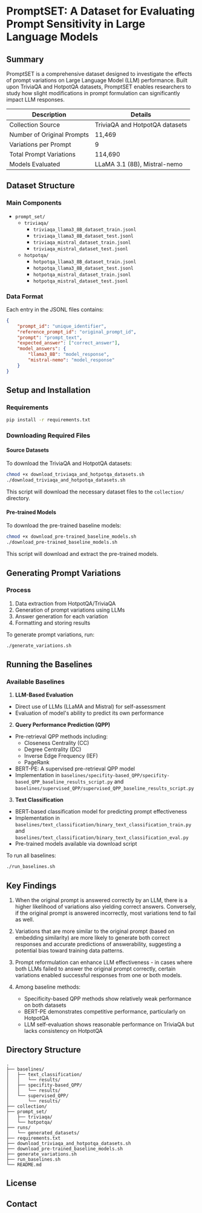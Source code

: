 # PromptSET: A Dataset for Evaluating Prompt Sensitivity in Large Language Models

## Summary
PromptSET is a comprehensive dataset designed to investigate the effects of prompt variations on Large Language Model (LLM) performance. Built upon TriviaQA and HotpotQA datasets, PromptSET enables researchers to study how slight modifications in prompt formulation can significantly impact LLM responses.

|Description|Details|
|---|---|
|Collection Source|TriviaQA and HotpotQA datasets|
|Number of Original Prompts|11,469|
|Variations per Prompt|9|
|Total Prompt Variations|114,690|
|Models Evaluated|LLaMA 3.1 (8B), Mistral-nemo|

## Dataset Structure

### Main Components
- `prompt_set/`
  - `triviaqa/`
    - `triviaqa_llama3_8B_dataset_train.jsonl`
    - `triviaqa_llama3_8B_dataset_test.jsonl`
    - `triviaqa_mistral_dataset_train.jsonl`
    - `triviaqa_mistral_dataset_test.jsonl`
  - `hotpotqa/`
    - `hotpotqa_llama3_8B_dataset_train.jsonl`
    - `hotpotqa_llama3_8B_dataset_test.jsonl`
    - `hotpotqa_mistral_dataset_train.jsonl`
    - `hotpotqa_mistral_dataset_test.jsonl`

### Data Format
Each entry in the JSONL files contains:
```json
{
    "prompt_id": "unique_identifier",
    "reference_prompt_id": "original_prompt_id",
    "prompt": "prompt_text",
    "expected_answer": ["correct_answer"],
    "model_answers": {
        "llama3_8B": "model_response",
        "mistral-nemo": "model_response"
    }
}
```

## Setup and Installation

### Requirements
```bash
pip install -r requirements.txt
```

### Downloading Required Files

#### Source Datasets
To download the TriviaQA and HotpotQA datasets:
```bash
chmod +x download_triviaqa_and_hotpotqa_datasets.sh
./download_triviaqa_and_hotpotqa_datasets.sh
```
This script will download the necessary dataset files to the `collection/` directory.

#### Pre-trained Models
To download the pre-trained baseline models:
```bash
chmod +x download_pre-trained_baseline_models.sh
./download_pre-trained_baseline_models.sh
```
This script will download and extract the pre-trained models.

## Generating Prompt Variations

### Process
1. Data extraction from HotpotQA/TriviaQA
2. Generation of prompt variations using LLMs
3. Answer generation for each variation
4. Formatting and storing results

To generate prompt variations, run:
```bash
./generate_variations.sh
```

## Running the Baselines

### Available Baselines

1. **LLM-Based Evaluation**
- Direct use of LLMs (LLaMA and Mistral) for self-assessment
- Evaluation of model's ability to predict its own performance

2. **Query Performance Prediction (QPP)**
- Pre-retrieval QPP methods including:
  - Closeness Centrality (CC)
  - Degree Centrality (DC)
  - Inverse Edge Frequency (IEF)
  - PageRank
- BERT-PE: A supervised pre-retrieval QPP model
- Implementation in `baselines/specifity-based_QPP/specifity-based_QPP_baseline_results_script.py` and `baselines/supervised_QPP/supervised_QPP_baseline_results_script.py`

3. **Text Classification**
- BERT-based classification model for predicting prompt effectiveness
- Implementation in `baselines/text_classification/binary_text_classification_train.py` and `baselines/text_classification/binary_text_classification_eval.py`
- Pre-trained models available via download script

To run all baselines:
```bash
./run_baselines.sh
```

## Key Findings

1. When the original prompt is answered correctly by an LLM, there is a higher likelihood of variations also yielding correct answers. Conversely, if the original prompt is answered incorrectly, most variations tend to fail as well.

2. Variations that are more similar to the original prompt (based on embedding similarity) are more likely to generate both correct responses and accurate predictions of answerability, suggesting a potential bias toward training data patterns.

3. Prompt reformulation can enhance LLM effectiveness - in cases where both LLMs failed to answer the original prompt correctly, certain variations enabled successful responses from one or both models.

4. Among baseline methods:
   - Specificity-based QPP methods show relatively weak performance on both datasets
   - BERT-PE demonstrates competitive performance, particularly on HotpotQA
   - LLM self-evaluation shows reasonable performance on TriviaQA but lacks consistency on HotpotQA

## Directory Structure
```
.
├── baselines/
│   ├── text_classification/
│   │   └── results/
│   ├── specifity-based_QPP/
│   │   └── results/
│   └── supervised_QPP/
│       └── results/
├── collection/
├── prompt_set/
│   ├── triviaqa/
│   └── hotpotqa/
├── runs/
│   └── generated_datasets/
├── requirements.txt
├── download_triviaqa_and_hotpotqa_datasets.sh
├── download_pre-trained_baseline_models.sh
├── generate_variations.sh
├── run_baselines.sh
└── README.md
```

## License


## Contact
